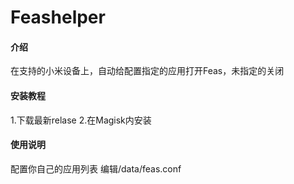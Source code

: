 # Feashelper

#### 介绍
在支持的小米设备上，自动给配置指定的应用打开Feas，未指定的关闭

#### 安装教程

1.下载最新relase
2.在Magisk内安装

#### 使用说明
配置你自己的应用列表
编辑/data/feas.conf